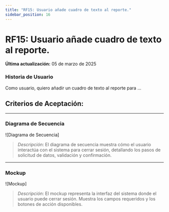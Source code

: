 ```yaml
---
title: "RF15: Usuario añade cuadro de texto al reporte."  
sidebar_position: 16
---
```


# RF15: Usuario añade cuadro de texto al reporte.

**Última actualización:** 05 de marzo de 2025

### Historia de Usuario

Como usuario, quiero añadir un cuadro de texto al reporte para ...

  **Criterios de Aceptación:**
  - 

---

### Diagrama de Secuencia

![Diagrama de Secuencia] 

> *Descripción*: El diagrama de secuencia muestra cómo el usuario interactúa con el sistema para cerrar sesión, detallando los pasos de solicitud de datos, validación y confirmación.

---

### Mockup

![Mockup]

> *Descripción*: El mockup representa la interfaz del sistema donde el usuario puede cerrar sesión. Muestra los campos requeridos y los botones de acción disponibles.
